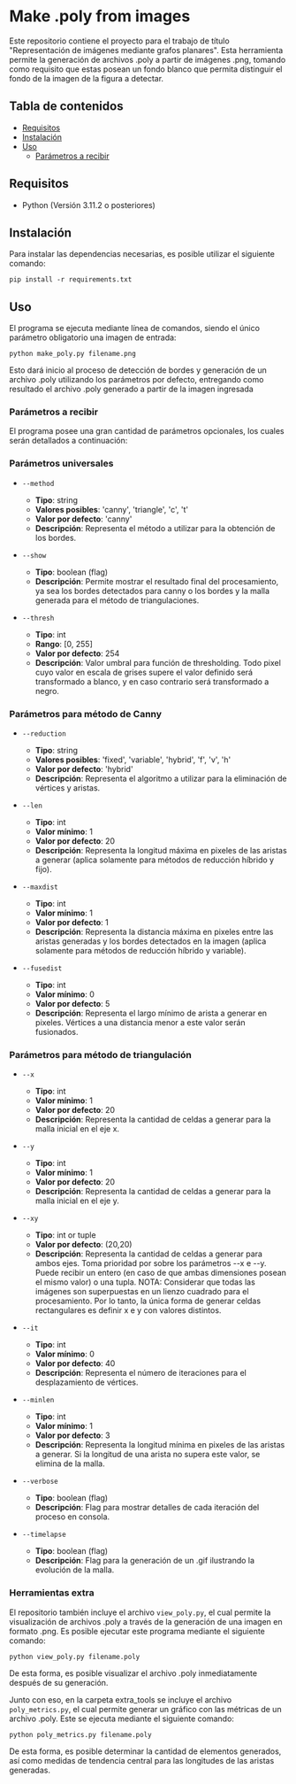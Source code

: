 # Make .poly from images

Este repositorio contiene el proyecto para el trabajo de título "Representación de imágenes mediante grafos planares". Esta herramienta permite la generación de archivos .poly a partir de imágenes .png, tomando como requisito que estas posean un fondo blanco que permita distinguir el fondo de la imagen de la figura a detectar.

## Tabla de contenidos

- [Requisitos](#requisitos)
- [Instalación](#instalación)
- [Uso](#uso)
  - [Parámetros a recibir](#parámetros-a-recibir)

## Requisitos

- Python (Versión 3.11.2 o posteriores)

## Instalación

Para instalar las dependencias necesarias, es posible utilizar el siguiente comando:

`pip install -r requirements.txt`

## Uso

El programa se ejecuta mediante línea de comandos, siendo el único parámetro obligatorio una imagen de entrada:

`python make_poly.py filename.png`

Esto dará inicio al proceso de detección de bordes y generación de un archivo .poly utilizando los parámetros por defecto, entregando como resultado el archivo .poly generado a partir de la imagen ingresada

### Parámetros a recibir

El programa posee una gran cantidad de parámetros opcionales, los cuales serán detallados a continuación:

### Parámetros universales

- `--method`
  - **Tipo**: string
  - **Valores posibles**: 'canny', 'triangle', 'c', 't'
  - **Valor por defecto**: 'canny'
  - **Descripción**: Representa el método a utilizar para la obtención de los bordes.

- `--show`
  - **Tipo**: boolean (flag)
  - **Descripción**: Permite mostrar el resultado final del procesamiento, ya sea los bordes detectados para canny o los bordes y la malla generada para el método de triangulaciones.

- `--thresh`
  - **Tipo**: int
  - **Rango**: [0, 255]
  - **Valor por defecto**: 254
  - **Descripción**: Valor umbral para función de thresholding. Todo pixel cuyo valor en escala de grises supere el valor definido será transformado a blanco, y en caso contrario será transformado a negro.

### Parámetros para método de Canny

- `--reduction`
  - **Tipo**: string
  - **Valores posibles**: 'fixed', 'variable', 'hybrid', 'f', 'v', 'h'
  - **Valor por defecto**: 'hybrid'
  - **Descripción**: Representa el algoritmo a utilizar para la eliminación de vértices y aristas.

- `--len`
  - **Tipo**: int
  - **Valor mínimo**: 1
  - **Valor por defecto**: 20
  - **Descripción**: Representa la longitud máxima en pixeles de las aristas a generar (aplica solamente para métodos de reducción híbrido y fijo).

- `--maxdist`
  - **Tipo**: int
  - **Valor mínimo**: 1
  - **Valor por defecto**: 1
  - **Descripción**: Representa la distancia máxima en pixeles entre las aristas generadas y los bordes detectados en la imagen (aplica solamente para métodos de reducción híbrido y variable).

- `--fusedist`
  - **Tipo**: int
  - **Valor mínimo**: 0
  - **Valor por defecto**: 5
  - **Descripción**: Representa el largo mínimo de arista a generar en pixeles. Vértices a una distancia menor a este valor serán fusionados.

### Parámetros para método de triangulación

- `--x`
  - **Tipo**: int
  - **Valor mínimo**: 1
  - **Valor por defecto**: 20
  - **Descripción**: Representa la cantidad de celdas a generar para la malla inicial en el eje x.

- `--y`
  - **Tipo**: int
  - **Valor mínimo**: 1
  - **Valor por defecto**: 20
  - **Descripción**: Representa la cantidad de celdas a generar para la malla inicial en el eje y.

- `--xy`
  - **Tipo**: int or tuple
  - **Valor por defecto**: (20,20)
  - **Descripción**: Representa la cantidad de celdas a generar para ambos ejes. Toma prioridad por sobre los parámetros --x e --y. Puede recibir un entero (en caso de que ambas dimensiones posean el mismo valor) o una tupla. NOTA: Considerar que todas las imágenes son superpuestas en un lienzo cuadrado para el procesamiento. Por lo tanto, la única forma de generar celdas rectangulares es definir x e y con valores distintos.

- `--it`
  - **Tipo**: int
  - **Valor mínimo**: 0
  - **Valor por defecto**: 40
  - **Descripción**: Representa el número de iteraciones para el desplazamiento de vértices.

- `--minlen`
  - **Tipo**: int
  - **Valor mínimo**: 1
  - **Valor por defecto**: 3
  - **Descripción**: Representa la longitud mínima en pixeles de las aristas a generar. Si la longitud de una arista no supera este valor, se elimina de la malla.

- `--verbose`
  - **Tipo**: boolean (flag)
  - **Descripción**: Flag para mostrar detalles de cada iteración del proceso en consola.

- `--timelapse`
  - **Tipo**: boolean (flag)
  - **Descripción**: Flag para la generación de un .gif ilustrando la evolución de la malla.

### Herramientas extra

El repositorio también incluye el archivo `view_poly.py`, el cual permite la visualización de archivos .poly a través de la generación de una imagen en formato .png. Es posible ejecutar este programa mediante el siguiente comando:

`python view_poly.py filename.poly`

De esta forma, es posible visualizar el archivo .poly inmediatamente después de su generación.

Junto con eso, en la carpeta extra_tools se incluye el archivo `poly_metrics.py`, el cual permite generar un gráfico con las métricas de un archivo .poly. Este se ejecuta mediante el siguiente comando:

`python poly_metrics.py filename.poly`

De esta forma, es posible determinar la cantidad de elementos generados, así como medidas de tendencia central para las longitudes de las aristas generadas.